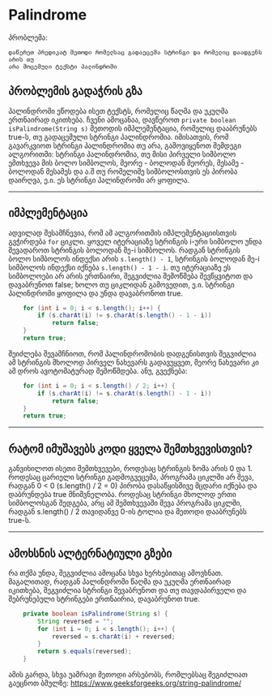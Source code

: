 # Palindrome

პრობლემა:
```
დაწერეთ პრედიკატ მეთოდი რომელსაც გადაეცემა სტრინგი და რომელიც დაადგენს არის თუ
არა მოცემული ტექსტი პალინდრომი
```


## პრობლემის გადაჭრის გზა

პალინდრომი ეწოდება ისეთ ტექსტს, რომელიც წაღმა და უკუღმა ერთნაირად იკითხება.
ჩვენი ამოცანაა, დავწეროთ `private boolean isPalindrome(String s)` მეთოდის იმპლემენტაცია, რომელიც დააბრუნებს true-ს, თუ გადაცემული სტრინგი პალინდრომია.
იმისათვის, რომ გავარკვიოთ სტრინგი პალინდრომია თუ არა, გამოვიყენოთ შემდეგი ალგორითმი:
სტრინგი პალინდრომია, თუ მისი პირველი სიმბოლო ემთხვევა მის ბოლო სიმბოლოს, მეორე - ბოლოდან მეორეს, მესამე - ბოლოდან მესამეს და ა.შ თუ რომელიმე სიმბოლოსთვის ეს პირობა დაირღვა, ე.ი. ეს სტრინგი პალინდრომი არ ყოფილა.

---


## იმპლემენტაცია

ადვილად შესამჩნევია, რომ ამ ალგორითმის იმპლემენტაციისთვის გვჭირდება `for` ციკლი. ყოველ იტერაციაზე სტრინგის i-ური სიმბოლო უნდა შევადაროთ სტრინგის ბოლოდან მე-i სიმბოლოს. რადგან სტრინგის ბოლო სიმბოლოს ინდექსი არის `s.length() - 1`, სტრინგის ბოლოდან მე-i სიმბოლოს ინდექსი იქნება `s.length() - 1 - i`. თუ იტერაციაზე ეს სიმბოლოები არ არის ერთნაირი, შეგვიძლია შემოწმება შევწყვიტოთ და დავაბრუნოთ false; ხოლო თუ ციკლიდან გამოვედით, ე.ი. სტრინგი პალინდრომი ყოფილა და უნდა დავაბრონოთ true.
```java
    for (int i = 0; i < s.length(); i++) {
        if (s.charAt(i) != s.charAt(s.length() - 1 - i))
            return false;
    }
    return true;
```

შეიძლება შევამჩნიოთ, რომ პალინდრომობის დადგენისთვის შეგვიძლია ამ სტრინგის მხოლოდ პირველ ნახევარს გადავუყვეთ, მეორე ნახევარი კი ამ დროს ავოტომატურად შემოწმდება. ანუ, გვექნება:
```java
    for (int i = 0; i < s.length() / 2; i++) {
        if (s.charAt(i) != s.charAt(s.length() - 1 - i))
            return false;
    }
    return true;
```
---

## რატომ იმუშავებს კოდი ყველა შემთხვევისთვის?

განვიხილოთ ისეთი შემთხვევები, როდესაც სტრინგის ზომა არის 0 და 1.
როდესაც ცარიელი სტრინგი გადმოგვეცემა, პროგრამა ციკლში არ შევა, რადგან 0 < 0 (s.length() / 2 = 0) პირობა დასაწყისშივე მცდარი იქნება და დაბრუნდება true მნიშვნელობა.
როდესაც სტრინგი მხოლოდ ერთი სიმბოლოსგან შედგება, არც ამ შემთხვევაში შევა პროგრამა ციკლში, რადგან s.length() / 2 თავიდანვე 0-ის ტოლია და მეთოდი დააბრუნებს true-ს.

---

## ამოხსნის ალტერნატიული გზები

რა თქმა უნდა, შეგვიძლია ამოცანა სხვა ხერხებითაც ამოვხნათ. მაგალითად, რადგან პალინდრომი წაღმა და უკუღმა ერთნაირად იკითხება, შეგვიძლია სტრინგი შევაბრუნოთ და თუ თავდაპირველი და შებრუნებული სტრინგები ერთნაირია, დავაბრუნოთ true.
```java
	private boolean isPalindrome(String s) {
		String reversed = "";
		for (int i = 0; i < s.length(); i++) {
			reversed = s.charAt(i) + reversed;
		}
		return s.equals(reversed);
	}
```
ამის გარდა, სხვა უამრავი მეთოდი არსებობს, რომლებსაც შეგიძლიათ გაეცნოთ ბმულზე: https://www.geeksforgeeks.org/string-palindrome/